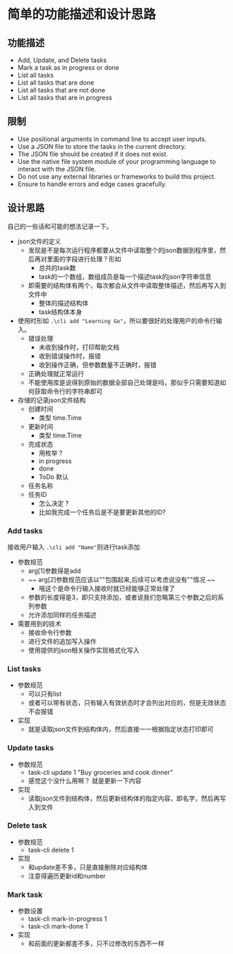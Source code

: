 # 简单的功能描述和设计思路
## 功能描述
*    Add, Update, and Delete tasks
*    Mark a task as in progress or done
*    List all tasks
*    List all tasks that are done
*    List all tasks that are not done
*    List all tasks that are in progress
## 限制
* Use positional arguments in command line to accept user inputs.
* Use a JSON file to store the tasks in the current directory.
* The JSON file should be created if it does not exist.
* Use the native file system module of your programming language to interact with the JSON file.
* Do not use any external libraries or frameworks to build this project.
* Ensure to handle errors and edge cases gracefully.

## 设计思路
自己的一些话和可能的想法记录一下。
* json文件的定义
  * 发现是不是每次运行程序都要从文件中读取整个的json数据到程序里，然后再对里面的字段进行处理？形如
    * 总共的task数
    * task的一个数组，数组成员是每一个描述task的json字符串信息
  * 即需要的结构体有两个，每次都会从文件中读取整体描述，然后再写入到文件中
    * 整体的描述结构体
    * task结构体本身
* 使用时形如 `.\cli add "Learning Go"`，所以要很好的处理用户的命令行输入。  
    * 错误处理
        * 未收到操作时，打印帮助文档
        * 收到错误操作时，报错
        * 收到操作正确，但参数数量不正确时，报错
    * 正确处理就正常运行
    * 不能使用库是说得到原始的数据全部自己处理是吗，那似乎只需要知道如何获取命令行的字符串即可
* 存储的记录json文件结构
    * 创建时间
        * 类型 time.Time
    * 更新时间
        * 类型 time.Time
    * 完成状态 
        * 用枚举 ?
        * in progress
        * done
        * ToDo 默认
    * 任务名称
    * 任务ID
        * 怎么决定 ? 
        * 比如我完成一个任务后是不是要更新其他的ID? 



### Add tasks
接收用户输入 `.\cli add "Name"`则进行task添加
* 参数规范
    * arg[1]参数得是add
    * ~~ arg[2]参数规范应该以""包围起来,后续可以考虑说没有""情况  ~~
        * 哦这个是命令行输入接收时就已经能够正常处理了
    * 参数的长度得是3，即只支持添加，或者说我们忽略第三个参数之后的系列参数
    * 允许添加同样的任务描述
* 需要用到的技术
    * 接收命令行参数
    * 进行文件的追加写入操作
    * 使用提供的json相关操作实现格式化写入

### List tasks
* 参数规范
  * 可以只有list
  * 或者可以带有状态，只有输入有效状态时才会列出对应的，但是无效状态不会报错
* 实现
  * 就是读取json文件到结构体内，然后直接一一根据指定状态打印即可
### Update tasks
* 参数规范
  * task-cli update 1 "Buy groceries and cook dinner"
  * 感觉这个没什么用啊？ 就是更新一下内容
* 实现
  * 读取json文件到结构体，然后更新结构体的指定内容，即名字，然后再写入到文件
### Delete task
* 参数规范
  * task-cli delete 1
* 实现
  * 和update差不多，只是直接删除对应结构体
  * 注意得遍历更新id和number

### Mark task
* 参数设置
  * task-cli mark-in-progress 1
  * task-cli mark-done 1
* 实现
  * 和前面的更新都差不多，只不过修改的东西不一样
